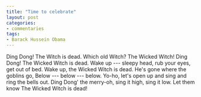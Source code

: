 ```yaml
---
title: "Time to celebrate"
layout: post
categories:
- commentaries
tags:
- Barack Hussein Obama
---
```


Ding Dong! The Witch is dead. Which old Witch? The Wicked Witch!
Ding Dong! The Wicked Witch is dead.
Wake up --- sleepy head, rub your eyes, get out of bed.
Wake up, the Wicked Witch is dead. He's gone where the goblins go,
Below --- below --- below. Yo-ho, let's open up and sing and ring the bells out.
Ding Dong' the merry-oh, sing it high, sing it low.
Let them know
The Wicked Witch is dead!